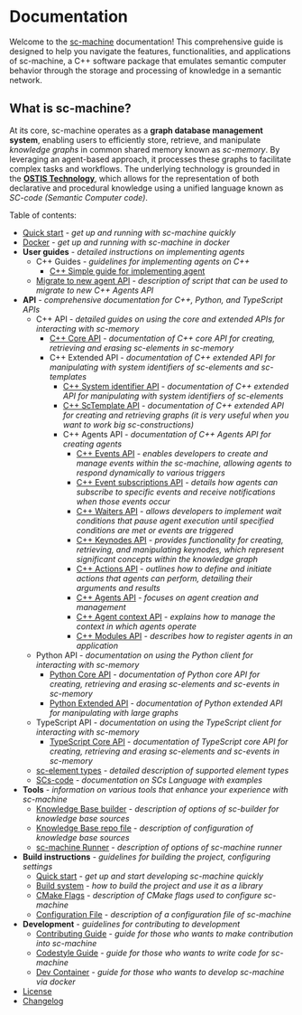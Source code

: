 # Documentation

Welcome to the [sc-machine](https://github.com/ostis-ai/sc-machine) documentation! This comprehensive guide is designed to help you navigate the features, functionalities, and applications of sc-machine, a C++ software package that emulates semantic computer behavior through the storage and processing of knowledge in a semantic network.

## What is sc-machine?  

At its core, sc-machine operates as a **graph database management system**, enabling users to efficiently store, retrieve, and manipulate *knowledge graphs* in common shared memory known as *sc-memory*. By leveraging an agent-based approach, it processes these graphs to facilitate complex tasks and workflows. The underlying technology is grounded in the [**OSTIS Technology**](https://github.com/ostis-ai), which allows for the representation of both declarative and procedural knowledge using a unified language known as *SC-code (Semantic Computer code)*.

Table of contents:

- [Quick start](quick_start.md) - *get up and running with sc-machine quickly*
- [Docker](docker.md) - *get up and running with sc-machine in docker*
- **User guides** - *detailed instructions on implementing agents*
    * C++ Guides - *guidelines for implementing agents on C++*
        * [C++ Simple guide for implementing agent](sc-memory/api/cpp/guides/simple_guide_for_implementing_agent.md)
    * [Migrate to new agent API](sc-tools/migrate_to_new_agent_api.md) - *description of script that can be used to migrate to new C++ Agents API*
- **API** - *comprehensive documentation for C++, Python, and TypeScript APIs*
    * C++ API - *detailed guides on using the core and extended APIs for interacting with sc-memory*
        * [C++ Core API](sc-memory/api/cpp/core/api.md) - *documentation of C++ core API for creating, retrieving and erasing sc-elements in sc-memory*
        * C++ Extended API - *documentation of C++ extended API for manipulating with system identifiers of sc-elements and sc-templates*
            * [C++ System identifier API](sc-memory/api/cpp/extended/helper_api.md) - *documentation of C++ extended API for manipulating with system identifiers of sc-elements*
            * [C++ ScTemplate API](sc-memory/api/cpp/extended/template_api.md) - *documentation of C++ extended API for creating and retrieving graphs (it is very useful when you want to work big sc-constructions)* 
            * C++ Agents API - *documentation of C++ Agents API for creating agents*
                * [C++ Events API](sc-memory/api/cpp/extended/agents/events.md) - *enables developers to create and manage events within the sc-machine, allowing agents to respond dynamically to various triggers*
                * [C++ Event subscriptions API](sc-memory/api/cpp/extended/agents/event_subscriptions.md) - *details how agents can subscribe to specific events and receive notifications when those events occur*
                * [C++ Waiters API](sc-memory/api/cpp/extended/agents/waiters.md) - *allows developers to implement wait conditions that pause agent execution until specified conditions are met or events are triggered*
                * [C++ Keynodes API](sc-memory/api/cpp/extended/agents/keynodes.md) - *provides functionality for creating, retrieving, and manipulating keynodes, which represent significant concepts within the knowledge graph*
                * [C++ Actions API](sc-memory/api/cpp/extended/agents/actions.md) - *outlines how to define and initiate actions that agents can perform, detailing their arguments and results*
                * [C++ Agents API](sc-memory/api/cpp/extended/agents/agents.md) - *focuses on agent creation and management*
                * [C++ Agent context API](sc-memory/api/cpp/extended/agents/agent_context.md) - *explains how to manage the context in which agents operate*
                * [C++ Modules API](sc-memory/api/cpp/extended/agents/modules.md) - *describes how to register agents in an application*
    * Python API - *documentation on using the Python client for interacting with sc-memory*
        * [Python Core API](https://github.com/ostis-ai/py-sc-client) - *documentation of Python core API for creating, retrieving and erasing sc-elements and sc-events in sc-memory*
        * [Python Extended API](https://github.com/ostis-ai/py-sc-kpm) - *documentation of Python extended API for manipulating with large graphs*
    * TypeScript API - *documentation on using the TypeScript client for interacting with sc-memory*
        * [TypeScript Core API](https://github.com/ostis-ai/ts-sc-client) - *documentation of TypeScript core API for creating, retrieving and erasing sc-elements and sc-events in sc-memory*
    * [sc-element types](scs/sc_element_types.md) - *detailed description of supported element types*
    * [SCs-code](scs/scs.md) - *documentation on SCs Language with examples*
- **Tools** - *information on various tools that enhance your experience with sc-machine*
    * [Knowledge Base builder](sc-tools/sc_builder.md) - *description of options of sc-builder for knowledge base sources*
    * [Knowledge Base repo file](sc-tools/kb_repo_file.md) - *description of configuration of knowledge base sources*
    * [sc-machine Runner](sc-tools/sc_machine.md) - *description of options of sc-machine runner*
- **Build instructions** - *guidelines for building the project, configuring settings*
    * [Quick start](build/quick_start.md) - *get up and start developing sc-machine quickly*
    * [Build system](build/build_system.md) - *how to build the project and use it as a library*
    * [CMake Flags](build/cmake_flags.md) - *description of CMake flags used to configure sc-machine*
    * [Configuration File](build/config.md) - *description of a configuration file of sc-machine*
- **Development** - *guidelines for contributing to development*
    * [Contributing Guide](https://github.com/ostis-ai/sc-machine/blob/main/CONTRIBUTING.md) - *guide for those who wants to make contribution into sc-machine*
    * [Codestyle Guide](dev/codestyle.md) - *guide for those who wants to write code for sc-machine*
    * [Dev Container](dev/devcontainer.md) - *guide for those who wants to develop sc-machine via docker*
- [License](https://github.com/ostis-ai/sc-machine/blob/main/COPYING.MIT)
- [Changelog](changelog.md)
